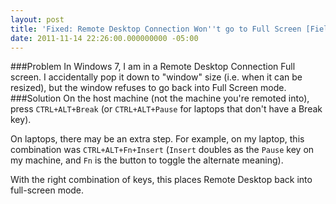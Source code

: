 ```yaml
---
layout: post
title: 'Fixed: Remote Desktop Connection Won''t go to Full Screen [Field Notes]'
date: 2011-11-14 22:26:00.000000000 -05:00
---
```

###Problem
In Windows 7, I am in a Remote Desktop Connection Full screen. I accidentally pop it down to "window" size (i.e. when it can be resized), but the window refuses to go back into Full Screen mode.
###Solution
On the host machine (not the machine you're remoted into), press `CTRL+ALT+Break` (or `CTRL+ALT+Pause` for laptops that don't have a Break key).

On laptops, there may be an extra step. For example, on my laptop, this combination was `CTRL+ALT+Fn+Insert` (`Insert` doubles as the `Pause` key on my machine, and `Fn` is the button to toggle the alternate meaning).

With the right combination of keys, this places Remote Desktop back into full-screen mode.
